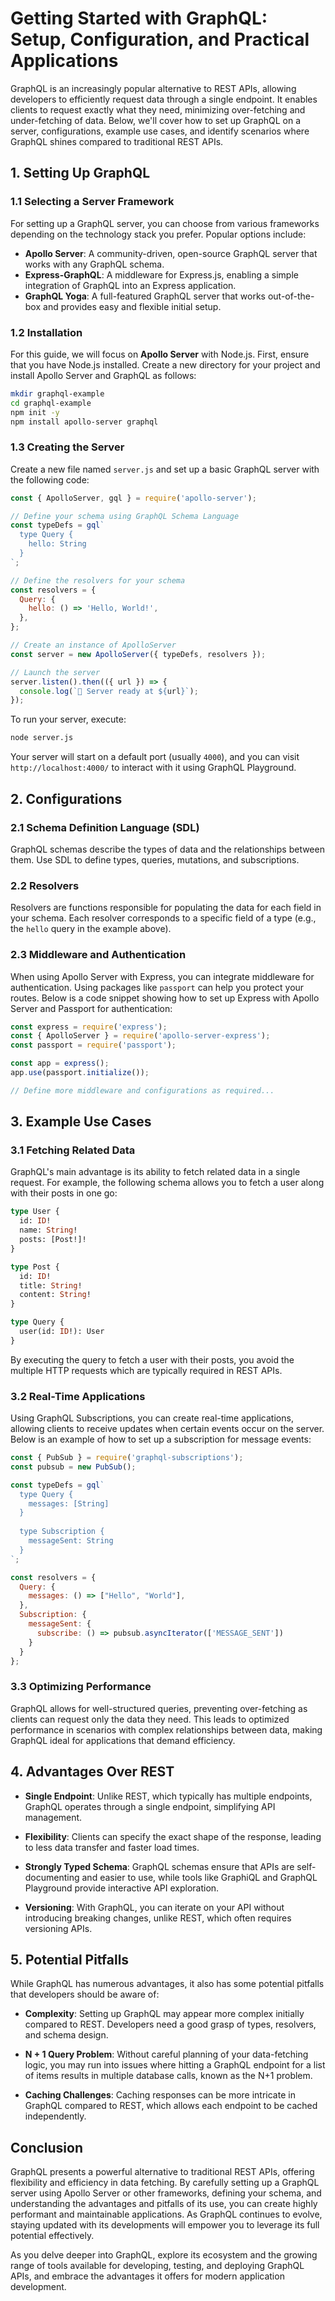 # Getting Started with GraphQL: Setup, Configuration, and Practical Applications  

GraphQL is an increasingly popular alternative to REST APIs, allowing developers to efficiently request data through a single endpoint. It enables clients to request exactly what they need, minimizing over-fetching and under-fetching of data. Below, we'll cover how to set up GraphQL on a server, configurations, example use cases, and identify scenarios where GraphQL shines compared to traditional REST APIs.

## 1. Setting Up GraphQL  

### 1.1 Selecting a Server Framework  

For setting up a GraphQL server, you can choose from various frameworks depending on the technology stack you prefer. Popular options include:

- **Apollo Server**: A community-driven, open-source GraphQL server that works with any GraphQL schema.
- **Express-GraphQL**: A middleware for Express.js, enabling a simple integration of GraphQL into an Express application.
- **GraphQL Yoga**: A full-featured GraphQL server that works out-of-the-box and provides easy and flexible initial setup.

### 1.2 Installation  

For this guide, we will focus on **Apollo Server** with Node.js. First, ensure that you have Node.js installed. Create a new directory for your project and install Apollo Server and GraphQL as follows:

```bash
mkdir graphql-example
cd graphql-example
npm init -y
npm install apollo-server graphql
```

### 1.3 Creating the Server  

Create a new file named `server.js` and set up a basic GraphQL server with the following code:

```javascript
const { ApolloServer, gql } = require('apollo-server');

// Define your schema using GraphQL Schema Language
const typeDefs = gql`
  type Query {
    hello: String
  }
`;

// Define the resolvers for your schema
const resolvers = {
  Query: {
    hello: () => 'Hello, World!',
  },
};

// Create an instance of ApolloServer
const server = new ApolloServer({ typeDefs, resolvers });

// Launch the server
server.listen().then(({ url }) => {
  console.log(`🚀 Server ready at ${url}`);
});
```

To run your server, execute:

```bash
node server.js
```

Your server will start on a default port (usually `4000`), and you can visit `http://localhost:4000/` to interact with it using GraphQL Playground.

## 2. Configurations  

### 2.1 Schema Definition Language (SDL)  

GraphQL schemas describe the types of data and the relationships between them. Use SDL to define types, queries, mutations, and subscriptions.

### 2.2 Resolvers  

Resolvers are functions responsible for populating the data for each field in your schema. Each resolver corresponds to a specific field of a type (e.g., the `hello` query in the example above).

### 2.3 Middleware and Authentication  

When using Apollo Server with Express, you can integrate middleware for authentication. Using packages like `passport` can help you protect your routes. Below is a code snippet showing how to set up Express with Apollo Server and Passport for authentication:

```javascript
const express = require('express');
const { ApolloServer } = require('apollo-server-express');
const passport = require('passport');

const app = express();
app.use(passport.initialize());

// Define more middleware and configurations as required...
```

## 3. Example Use Cases  

### 3.1 Fetching Related Data  

GraphQL's main advantage is its ability to fetch related data in a single request. For example, the following schema allows you to fetch a user along with their posts in one go:

```graphql
type User {
  id: ID!
  name: String!
  posts: [Post!]!
}

type Post {
  id: ID!
  title: String!
  content: String!
}

type Query {
  user(id: ID!): User
}
```

By executing the query to fetch a user with their posts, you avoid the multiple HTTP requests which are typically required in REST APIs.

### 3.2 Real-Time Applications  

Using GraphQL Subscriptions, you can create real-time applications, allowing clients to receive updates when certain events occur on the server. Below is an example of how to set up a subscription for message events:

```javascript
const { PubSub } = require('graphql-subscriptions');
const pubsub = new PubSub();

const typeDefs = gql`
  type Query {
    messages: [String]
  }
  
  type Subscription {
    messageSent: String
  }
`;

const resolvers = {
  Query: {
    messages: () => ["Hello", "World"],
  },
  Subscription: {
    messageSent: {
      subscribe: () => pubsub.asyncIterator(['MESSAGE_SENT'])
    }
  }
};
```

### 3.3 Optimizing Performance  

GraphQL allows for well-structured queries, preventing over-fetching as clients can request only the data they need. This leads to optimized performance in scenarios with complex relationships between data, making GraphQL ideal for applications that demand efficiency.

## 4. Advantages Over REST  

- **Single Endpoint**: Unlike REST, which typically has multiple endpoints, GraphQL operates through a single endpoint, simplifying API management.
  
- **Flexibility**: Clients can specify the exact shape of the response, leading to less data transfer and faster load times.
  
- **Strongly Typed Schema**: GraphQL schemas ensure that APIs are self-documenting and easier to use, while tools like GraphiQL and GraphQL Playground provide interactive API exploration.

- **Versioning**: With GraphQL, you can iterate on your API without introducing breaking changes, unlike REST, which often requires versioning APIs.

## 5. Potential Pitfalls  

While GraphQL has numerous advantages, it also has some potential pitfalls that developers should be aware of:

- **Complexity**: Setting up GraphQL may appear more complex initially compared to REST. Developers need a good grasp of types, resolvers, and schema design.

- **N + 1 Query Problem**: Without careful planning of your data-fetching logic, you may run into issues where hitting a GraphQL endpoint for a list of items results in multiple database calls, known as the N+1 problem.

- **Caching Challenges**: Caching responses can be more intricate in GraphQL compared to REST, which allows each endpoint to be cached independently. 

## Conclusion  

GraphQL presents a powerful alternative to traditional REST APIs, offering flexibility and efficiency in data fetching. By carefully setting up a GraphQL server using Apollo Server or other frameworks, defining your schema, and understanding the advantages and pitfalls of its use, you can create highly performant and maintainable applications. As GraphQL continues to evolve, staying updated with its developments will empower you to leverage its full potential effectively. 

As you delve deeper into GraphQL, explore its ecosystem and the growing range of tools available for developing, testing, and deploying GraphQL APIs, and embrace the advantages it offers for modern application development.